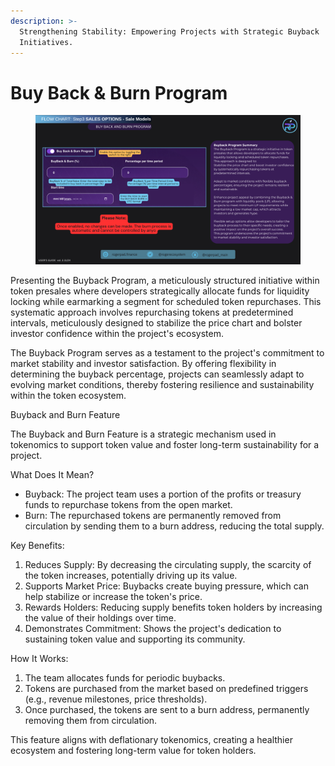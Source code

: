 ```yaml
---
description: >-
  Strengthening Stability: Empowering Projects with Strategic Buyback
  Initiatives.
---
```


# Buy Back & Burn Program

<figure><img src="../../.gitbook/assets/Buy Back 7 Burn.png" alt=""><figcaption></figcaption></figure>

Presenting the Buyback Program, a meticulously structured initiative within token presales where developers strategically allocate funds for liquidity locking while earmarking a segment for scheduled token repurchases. This systematic approach involves repurchasing tokens at predetermined intervals, meticulously designed to stabilize the price chart and bolster investor confidence within the project's ecosystem.

The Buyback Program serves as a testament to the project's commitment to market stability and investor satisfaction. By offering flexibility in determining the buyback percentage, projects can seamlessly adapt to evolving market conditions, thereby fostering resilience and sustainability within the token ecosystem.

Buyback and Burn Feature

The Buyback and Burn Feature is a strategic mechanism used in tokenomics to support token value and foster long-term sustainability for a project.

What Does It Mean?

* Buyback: The project team uses a portion of the profits or treasury funds to repurchase tokens from the open market.
* Burn: The repurchased tokens are permanently removed from circulation by sending them to a burn address, reducing the total supply.

Key Benefits:

1. Reduces Supply: By decreasing the circulating supply, the scarcity of the token increases, potentially driving up its value.
2. Supports Market Price: Buybacks create buying pressure, which can help stabilize or increase the token's price.
3. Rewards Holders: Reducing supply benefits token holders by increasing the value of their holdings over time.
4. Demonstrates Commitment: Shows the project's dedication to sustaining token value and supporting its community.

How It Works:

1. The team allocates funds for periodic buybacks.
2. Tokens are purchased from the market based on predefined triggers (e.g., revenue milestones, price thresholds).
3. Once purchased, the tokens are sent to a burn address, permanently removing them from circulation.

This feature aligns with deflationary tokenomics, creating a healthier ecosystem and fostering long-term value for token holders.
